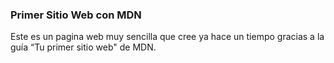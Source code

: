 ### Primer Sitio Web con MDN

Este es un pagina web muy sencilla que cree ya hace un tiempo gracias a la guía “Tu primer sitio web" de MDN.
